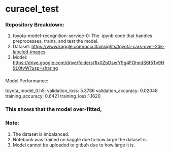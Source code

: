 # curacel_test


### Repository Breakdown:
1) toyota-model-recognition-service-0: The .ipynb code that handles preprocesses, trains, and test the model.
2) Dataset:  https://www.kaggle.com/occultainsights/toyota-cars-over-20k-labeled-images
3) Model: https://drive.google.com/drive/folders/1lx0ZbDserY9g4FOhndS6f5Tv9H9L0tvW?usp=sharing


### 


Model Performance:

toyota_model_0.h5:
validation_loss: 5.3786
validation_accuracy: 0.02048
training_accuracy: 0.6421
training_loss:1.1620

### This shows that the model over-fitted,

### Note:
1) The dataset is imbalanced.
2) Notebook was trained on kaggle due to how large the dataset is. 
3) Model cannot be uploaded to gitbuh due to how large it is.



